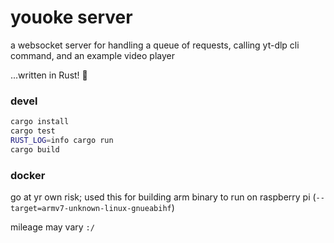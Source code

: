 # youoke server

a websocket server for handling a queue of requests, calling yt-dlp cli command, and an example video player

...written in Rust! 🤘

### devel

```sh
cargo install
cargo test
RUST_LOG=info cargo run
cargo build
```

### docker

go at yr own risk; used this for building arm binary to run on raspberry pi (`--target=armv7-unknown-linux-gnueabihf`)

mileage may vary `:/`
